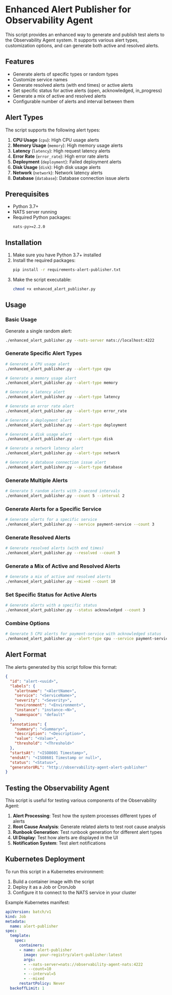 # Enhanced Alert Publisher for Observability Agent

This script provides an enhanced way to generate and publish test alerts to the Observability Agent system. It supports various alert types, customization options, and can generate both active and resolved alerts.

## Features

- Generate alerts of specific types or random types
- Customize service names
- Generate resolved alerts (with end times) or active alerts
- Set specific status for active alerts (open, acknowledged, in_progress)
- Generate a mix of active and resolved alerts
- Configurable number of alerts and interval between them

## Alert Types

The script supports the following alert types:

1. **CPU Usage** (`cpu`): High CPU usage alerts
2. **Memory Usage** (`memory`): High memory usage alerts
3. **Latency** (`latency`): High request latency alerts
4. **Error Rate** (`error_rate`): High error rate alerts
5. **Deployment** (`deployment`): Failed deployment alerts
6. **Disk Usage** (`disk`): High disk usage alerts
7. **Network** (`network`): Network latency alerts
8. **Database** (`database`): Database connection issue alerts

## Prerequisites

- Python 3.7+
- NATS server running
- Required Python packages:
  ```
  nats-py>=2.2.0
  ```

## Installation

1. Make sure you have Python 3.7+ installed
2. Install the required packages:
   ```bash
   pip install -r requirements-alert-publisher.txt
   ```
3. Make the script executable:
   ```bash
   chmod +x enhanced_alert_publisher.py
   ```

## Usage

### Basic Usage

Generate a single random alert:

```bash
./enhanced_alert_publisher.py --nats-server nats://localhost:4222
```

### Generate Specific Alert Types

```bash
# Generate a CPU usage alert
./enhanced_alert_publisher.py --alert-type cpu

# Generate a memory usage alert
./enhanced_alert_publisher.py --alert-type memory

# Generate a latency alert
./enhanced_alert_publisher.py --alert-type latency

# Generate an error rate alert
./enhanced_alert_publisher.py --alert-type error_rate

# Generate a deployment alert
./enhanced_alert_publisher.py --alert-type deployment

# Generate a disk usage alert
./enhanced_alert_publisher.py --alert-type disk

# Generate a network latency alert
./enhanced_alert_publisher.py --alert-type network

# Generate a database connection issue alert
./enhanced_alert_publisher.py --alert-type database
```

### Generate Multiple Alerts

```bash
# Generate 5 random alerts with 2-second intervals
./enhanced_alert_publisher.py --count 5 --interval 2
```

### Generate Alerts for a Specific Service

```bash
# Generate alerts for a specific service
./enhanced_alert_publisher.py --service payment-service --count 3
```

### Generate Resolved Alerts

```bash
# Generate resolved alerts (with end times)
./enhanced_alert_publisher.py --resolved --count 3
```

### Generate a Mix of Active and Resolved Alerts

```bash
# Generate a mix of active and resolved alerts
./enhanced_alert_publisher.py --mixed --count 10
```

### Set Specific Status for Active Alerts

```bash
# Generate alerts with a specific status
./enhanced_alert_publisher.py --status acknowledged --count 3
```

### Combine Options

```bash
# Generate 5 CPU alerts for payment-service with acknowledged status
./enhanced_alert_publisher.py --alert-type cpu --service payment-service --status acknowledged --count 5
```

## Alert Format

The alerts generated by this script follow this format:

```json
{
  "id": "alert-<uuid>",
  "labels": {
    "alertname": "<AlertName>",
    "service": "<ServiceName>",
    "severity": "<Severity>",
    "environment": "<Environment>",
    "instance": "instance-<N>",
    "namespace": "default"
  },
  "annotations": {
    "summary": "<Summary>",
    "description": "<Description>",
    "value": "<Value>",
    "threshold": "<Threshold>"
  },
  "startsAt": "<ISO8601 Timestamp>",
  "endsAt": "<ISO8601 Timestamp or null>",
  "status": "<Status>",
  "generatorURL": "http://observability-agent-alert-publisher"
}
```

## Testing the Observability Agent

This script is useful for testing various components of the Observability Agent:

1. **Alert Processing**: Test how the system processes different types of alerts
2. **Root Cause Analysis**: Generate related alerts to test root cause analysis
3. **Runbook Generation**: Test runbook generation for different alert types
4. **UI Display**: Test how alerts are displayed in the UI
5. **Notification System**: Test alert notifications

## Kubernetes Deployment

To run this script in a Kubernetes environment:

1. Build a container image with the script
2. Deploy it as a Job or CronJob
3. Configure it to connect to the NATS service in your cluster

Example Kubernetes manifest:

```yaml
apiVersion: batch/v1
kind: Job
metadata:
  name: alert-publisher
spec:
  template:
    spec:
      containers:
      - name: alert-publisher
        image: your-registry/alert-publisher:latest
        args:
        - --nats-server=nats://observability-agent-nats:4222
        - --count=10
        - --interval=5
        - --mixed
      restartPolicy: Never
  backoffLimit: 1
```
